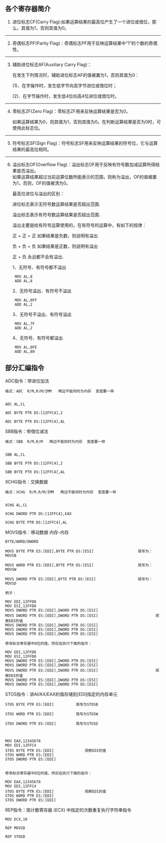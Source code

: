 ## 各个寄存器简介
1. 进位标志CF(Carry Flag):如果运算结果的最高位产生了一个进位或借位，那么，其值为1，否则其值为0。
*** 
2. 奇偶标志PF(Parity Flag)：奇偶标志PF用于反映运算结果中“1”的个数的奇偶性。
***
3. 辅助进位标志AF(Auxiliary Carry Flag)：							
								
	在发生下列情况时，辅助进位标志AF的值被置为1，否则其值为0：							
								
	(1)、在字操作时，发生低字节向高字节进位或借位时；							
								
	(2)、在字节操作时，发生低4位向高4位进位或借位时。							
***
4. 零标志ZF(Zero Flag)：零标志ZF用来反映运算结果是否为0。  

	如果运算结果为0，则其值为1，否则其值为0。在判断运算结果是否为0时，可使用此标志位。
***
5. 符号标志SF(Sign Flag)：符号标志SF用来反映运算结果的符号位，它与运算结果的最高位相同。
***		
					
6. 溢出标志OF(Overflow Flag)：溢出标志OF用于反映有符号数加减运算所得结果是否溢出。							
	如果运算结果超过当前运算位数所能表示的范围，则称为溢出，OF的值被置为1，否则，OF的值被清为0。							
								
								
	最高位进位与溢出的区别：							
								
								
	进位标志表示无符号数运算结果是否超出范围.							
								
	溢出标志表示有符号数运算结果是否超出范围.							
								
	溢出主要是给有符号运算使用的，在有符号的运算中，有如下的规律：							
								
	正 + 正 = 正 如果结果是负数，则说明有溢出							
								
	负 + 负 = 负 如果结果是正数，则说明有溢出							
								
	正 + 负 永远都不会有溢出.							

	1、无符号、有符号都不溢出				
					
		MOV AL,8			
		ADD AL,8			
					
	2、无符号溢出、有符号不溢出				
					
		MOV AL,0FF			
		ADD AL,2			
					
	3、无符号不溢出、有符号溢出				
					
		MOV AL,7F			
		ADD AL,2			
					
	4、无符号、有符号都溢出				
					
		MOV AL,0FE			
		ADD AL,80		

## 部分汇编指令
ADC指令：带进位加法								
								
	格式：ADC  R/M,R/M/IMM   两边不能同时为内存  宽度要一样							
								
								
	ADC AL,CL							
								
	ADC BYTE PTR DS:[12FFC4],2							
								
	ADC BYTE PTR DS:[12FFC4],AL							
								
SBB指令：带借位减法								
								
	格式：SBB  R/M,R/M   两边不能同时为内存  宽度要一样							
								
								
	SBB AL,CL							
								
	SBB BYTE PTR DS:[12FFC4],2							
								
	SBB BYTE PTR DS:[12FFC4],AL							
								
XCHG指令：交换数据								
								
	格式：XCHG  R/M,R/M/IMM   两边不能同时为内存  宽度要一样							
								
								
	XCHG AL,CL							
								
	XCHG DWORD PTR DS:[12FFC4],EAX							
								
	XCHG BYTE PTR DS:[12FFC4],AL							
								
MOVS指令：移动数据  内存-内存								
								
	BYTE/WORD/DWORD							
								
	MOVS BYTE PTR ES:[EDI],BYTE PTR DS:[ESI]					简写为：MOVSB		
								
	MOVS WORD PTR ES:[EDI],BYTE PTR DS:[ESI]					简写为：MOVSW		
								
	MOVS DWORD PTR ES:[EDI],BYTE PTR DS:[ESI]					简写为：MOVSD		
								
	例子：							
								
	MOV EDI,12FFD8							
	MOV ESI,12FFD0							
	MOVS DWORD PTR ES:[EDI],DWORD PTR DS:[ESI]							
	MOVS DWORD PTR ES:[EDI],DWORD PTR DS:[ESI]							观察EDI的值
	MOVS DWORD PTR ES:[EDI],DWORD PTR DS:[ESI]							
	MOVS DWORD PTR ES:[EDI],DWORD PTR DS:[ESI]							
	MOVS DWORD PTR ES:[EDI],DWORD PTR DS:[ESI]							
								
	修改标志寄存器中D位的值，然后在执行下面的指令：							
								
	MOV EDI,12FFD8							
	MOV ESI,12FFD0							
	MOVS DWORD PTR ES:[EDI],DWORD PTR DS:[ESI]							
	MOVS DWORD PTR ES:[EDI],DWORD PTR DS:[ESI]							
	MOVS DWORD PTR ES:[EDI],DWORD PTR DS:[ESI]							观察EDI的值
	MOVS DWORD PTR ES:[EDI],DWORD PTR DS:[ESI]							
	MOVS DWORD PTR ES:[EDI],DWORD PTR DS:[ESI]							
								
								
								
								
STOS指令：讲Al/AX/EAX的值存储到[EDI]指定的内存单元								
								
								
	STOS BYTE PTR ES:[EDI]			简写为STOSB				
								
	STOS WORD PTR ES:[EDI]			简写为STOSW				
								
	STOS DWORD PTR ES:[EDI]			简写为STOSD				
								
								
								
	MOV EAX,12345678							
	MOV EDI,12FFC4							
	STOS BYTE PTR ES:[EDI]				观察EDI的值			
	STOS WORD PTR ES:[EDI]							
	STOS DWORD PTR ES:[EDI]							
								
								
	修改标志寄存器中D位的值，然后在执行下面的指令：							
								
	MOV EAX,12345678							
	MOV EDI,12FFC4							
	STOS BYTE PTR ES:[EDI]				观察EDI的值			
	STOS WORD PTR ES:[EDI]							
	STOS DWORD PTR ES:[EDI]							
								
								
REP指令：按计数寄存器 (ECX) 中指定的次数重复执行字符串指令								
								
	MOV ECX,10							
								
	REP MOVSD							
								
	REP STOSD							
	

								
								

